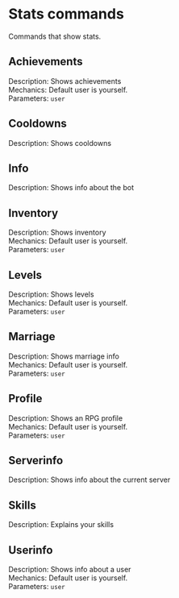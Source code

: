 # Stats commands
Commands that show stats.

## Achievements
Description: Shows achievements \
Mechanics: Default user is yourself. \
Parameters: `user`

## Cooldowns
Description: Shows cooldowns

## Info
Description: Shows info about the bot

## Inventory
Description: Shows inventory \
Mechanics: Default user is yourself. \
Parameters: `user`

## Levels
Description: Shows levels \
Mechanics: Default user is yourself. \
Parameters: `user`

## Marriage
Description: Shows marriage info \
Mechanics: Default user is yourself. \
Parameters: `user`

## Profile
Description: Shows an RPG profile \
Mechanics: Default user is yourself. \
Parameters: `user`

## Serverinfo
Description: Shows info about the current server

## Skills
Description: Explains your skills

## Userinfo
Description: Shows info about a user \
Mechanics: Default user is yourself. \
Parameters: `user`
